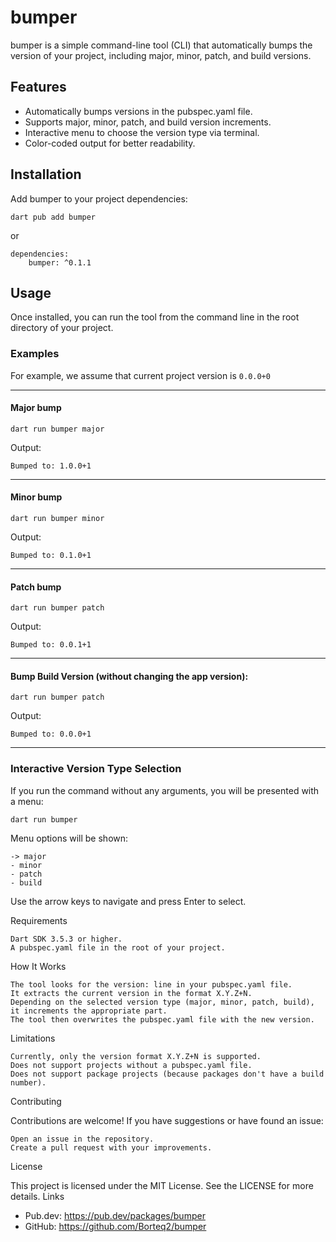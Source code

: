 # bumper

bumper is a simple command-line tool (CLI) that automatically bumps the version of your project, including major, minor, patch, and build versions.
## Features

- Automatically bumps versions in the pubspec.yaml file.
- Supports major, minor, patch, and build version increments.
- Interactive menu to choose the version type via terminal.
- Color-coded output for better readability.

## Installation

Add bumper to your project dependencies:

```
dart pub add bumper
```

or

```
dependencies:
    bumper: ^0.1.1
```

## Usage

Once installed, you can run the tool from the command line in the root directory of your project.

### Examples

For example, we assume that current project version is `0.0.0+0`

---

#### Major bump
```
dart run bumper major
```

Output:

```
Bumped to: 1.0.0+1
```

---

#### Minor bump


```
dart run bumper minor
```

Output:

```
Bumped to: 0.1.0+1
```

---

#### Patch bump


```
dart run bumper patch
```

Output:

```
Bumped to: 0.0.1+1
```

---

#### Bump Build Version (without changing the app version):

```
dart run bumper patch
```

Output:

```
Bumped to: 0.0.0+1
```

---

### Interactive Version Type Selection

If you run the command without any arguments, you will be presented with a menu:

```
dart run bumper
```

Menu options will be shown:

    -> major
    - minor
    - patch
    - build

Use the arrow keys to navigate and press Enter to select.



Requirements

    Dart SDK 3.5.3 or higher.
    A pubspec.yaml file in the root of your project.

How It Works

    The tool looks for the version: line in your pubspec.yaml file.
    It extracts the current version in the format X.Y.Z+N.
    Depending on the selected version type (major, minor, patch, build), it increments the appropriate part.
    The tool then overwrites the pubspec.yaml file with the new version.

Limitations

    Currently, only the version format X.Y.Z+N is supported.
    Does not support projects without a pubspec.yaml file.
    Does not support package projects (because packages don't have a build number).

Contributing

Contributions are welcome! If you have suggestions or have found an issue:

    Open an issue in the repository.
    Create a pull request with your improvements.

License

This project is licensed under the MIT License. See the LICENSE for more details.
Links

- Pub.dev: https://pub.dev/packages/bumper
- GitHub: https://github.com/Borteq2/bumper